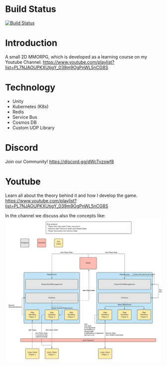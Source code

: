 # Build Status
[![Build Status](https://dev.azure.com/ksetiono/MMORPG/_apis/build/status/KDSMMORPG?branchName=main)](https://dev.azure.com/ksetiono/MMORPG/_build/latest?definitionId=1&branchName=main)

# Introduction

A small 2D MMORPG, which is developed as a learning course on my Youtube Channel:
https://www.youtube.com/playlist?list=PL7NJAOUPKXUtjgY_039m9OgPnWL5nCG8S

# Technology

- Unity
- Kubernetes (K8s)
- Redis
- Service Bus
- Cosmos DB
- Custom UDP Library

# Discord

Join our Community!
https://discord.gg/dWcTvzswf8

# Youtube

Learn all about the theory behind it and how I develop the game.
https://www.youtube.com/playlist?list=PL7NJAOUPKXUtjgY_039m9OgPnWL5nCG8S

In the channel we discuss also the concepts like:
![Map Networking](https://github.com/KDSBest/2D-MMORPG-Youtube/raw/main/Concepts/Map%20Networking.png)

